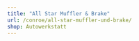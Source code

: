 ```yaml
---
title: "All Star Muffler & Brake"
url: /conroe/all-star-muffler-und-brake/
shop: Autowerkstatt
---
```

